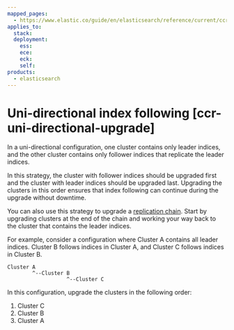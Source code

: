 ```yaml
---
mapped_pages:
  - https://www.elastic.co/guide/en/elasticsearch/reference/current/ccr-uni-directional-upgrade.html
applies_to:
  stack:
  deployment:
    ess:
    ece:
    eck:
    self:
products:
  - elasticsearch
---
```


# Uni-directional index following [ccr-uni-directional-upgrade]

In a uni-directional configuration, one cluster contains only leader indices, and the other cluster contains only follower indices that replicate the leader indices.

In this strategy, the cluster with follower indices should be upgraded first and the cluster with leader indices should be upgraded last. Upgrading the clusters in this order ensures that index following can continue during the upgrade without downtime.

You can also use this strategy to upgrade a [replication chain](../cross-cluster-replication.md#ccr-chained-replication). Start by upgrading clusters at the end of the chain and working your way back to the cluster that contains the leader indices.

For example, consider a configuration where Cluster A contains all leader indices. Cluster B follows indices in Cluster A, and Cluster C follows indices in Cluster B.

```
Cluster A
        ^--Cluster B
                   ^--Cluster C
```
In this configuration, upgrade the clusters in the following order:

1. Cluster C
2. Cluster B
3. Cluster A

